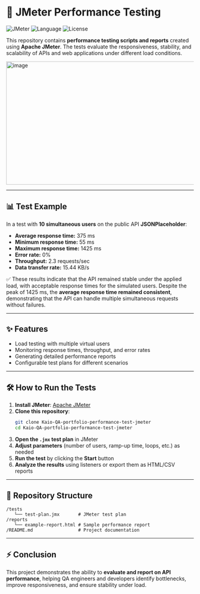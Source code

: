 # 🚀 JMeter Performance Testing

![JMeter](https://img.shields.io/badge/Tool-JMeter-red) ![Language](https://img.shields.io/badge/Language-XML-blue) ![License](https://img.shields.io/badge/License-MIT-green)

This repository contains **performance testing scripts and reports** created using **Apache JMeter**. The tests evaluate the responsiveness, stability, and scalability of APIs and web applications under different load conditions.

<img width="1365" height="330" alt="image" src="https://github.com/user-attachments/assets/724c215b-0a74-4866-9573-cdd6036d4782" />

---

## 📊 Test Example

In a test with **10 simultaneous users** on the public API **JSONPlaceholder**:  

- **Average response time:** 375 ms  
- **Minimum response time:** 55 ms  
- **Maximum response time:** 1425 ms  
- **Error rate:** 0%  
- **Throughput:** 2.3 requests/sec  
- **Data transfer rate:** 15.44 KB/s  

✅ These results indicate that the API remained stable under the applied load, with acceptable response times for the simulated users. Despite the peak of 1425 ms, the **average response time remained consistent**, demonstrating that the API can handle multiple simultaneous requests without failures.

---

## ✨ Features

- Load testing with multiple virtual users  
- Monitoring response times, throughput, and error rates  
- Generating detailed performance reports  
- Configurable test plans for different scenarios  

---

## 🛠 How to Run the Tests

1. **Install JMeter**: [Apache JMeter](https://jmeter.apache.org/download_jmeter.cgi)  
2. **Clone this repository**:  
   ```bash
   git clone Kaio-QA-portfolio-performance-test-jmeter
   cd Kaio-QA-portfolio-performance-test-jmeter
   ```  
3. **Open the `.jmx` test plan** in JMeter  
4. **Adjust parameters** (number of users, ramp-up time, loops, etc.) as needed  
5. **Run the test** by clicking the **Start** button  
6. **Analyze the results** using listeners or export them as HTML/CSV reports  

---

## 📂 Repository Structure

```
/tests
   └── test-plan.jmx       # JMeter test plan
/reports
   └── example-report.html # Sample performance report
/README.md                 # Project documentation
```

---

## ⚡ Conclusion

This project demonstrates the ability to **evaluate and report on API performance**, helping QA engineers and developers identify bottlenecks, improve responsiveness, and ensure stability under load.
